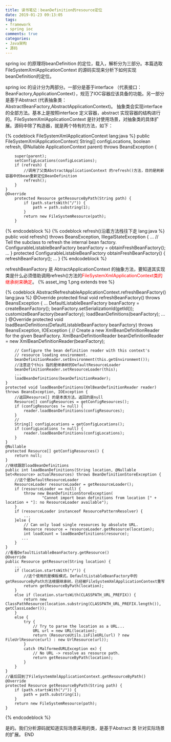 ```yaml
---
title: 读书笔记：beanDefinition的resource定位
date: 2019-01-23 09:13:05
tags: 
- framework
- spring ioc
comments: true
categories: 
- Java架构
- 源码
---
```


spring ioc 的原理将beanDefinition 的定位，载入，解析分为三部分。本篇选取FileSystemXmlApplicationContext 的源码实现来分析下如何实现beanDefinition的定位。
<!--more-->
spring ioc 的设计分为两部分。一部分是基于interface （代表接口：BeanFactory,ApplicationContext），规范了IOC容器应该具备的功能。另一部分是基于Abstract (代表抽象类：AbstractBeanFactory,AbstractApplicationContext)。
抽象类会实现interface 的全部方法。基本上是按照interface 定义容器，abstract 实现容器的结构进行的。FileSystemXmlApplicationContext 是针对使用场景，对抽象类的具体扩展。源码中除了构造器，就是两个特有的方法，如下：


{% codeblock FileSystemXmlApplicationContext  lang:java %}
    public FileSystemXmlApplicationContext(
			String[] configLocations, boolean refresh, @Nullable ApplicationContext parent)
			throws BeansException {
        
		super(parent);
		setConfigLocations(configLocations);
		if (refresh) {
		    //调用了父类AbstractApplicationContext 的refresh()方法，目的是刷新容器中的bean重新定位BeanDefinition
			refresh();
		}
	}
	@Override
    	protected Resource getResourceByPath(String path) {
    		if (path.startsWith("/")) {
    			path = path.substring(1);
    		}
    		return new FileSystemResource(path);
    	}

{% endcodeblock %}
{% codeblock refresh()沿着方法栈往下走  lang:java %}
    public void refresh() throws BeansException, IllegalStateException {
        ...
        // Tell the subclass to refresh the internal bean factory.
        ConfigurableListableBeanFactory beanFactory = obtainFreshBeanFactory();
        ...
    }
    protected ConfigurableListableBeanFactory obtainFreshBeanFactory() {
        refreshBeanFactory();
        ...
    }
{% endcodeblock %}

refreshBeanFactory 是 AbtractApplicationContext 的抽象方法，要知道其实现类是什么必须借助调用refresh()方法的<font color="#FF0000">FileSystemXmlApplicationContext类的继承树来确定</font>。
{% asset_img 1.png extends tree %}

{% codeblock AbstractRefreshableApplicationContext.refreshBeanFactory()  lang:java %}
    @Override
	protected final void refreshBeanFactory() throws BeansException {
	    ...
			DefaultListableBeanFactory beanFactory = createBeanFactory();
			beanFactory.setSerializationId(getId());
			customizeBeanFactory(beanFactory);
			loadBeanDefinitions(beanFactory);
		...
	}
	@Override
    protected void loadBeanDefinitions(DefaultListableBeanFactory beanFactory) throws BeansException, IOException {
        // Create a new XmlBeanDefinitionReader for the given BeanFactory.
        XmlBeanDefinitionReader beanDefinitionReader = new XmlBeanDefinitionReader(beanFactory);

        // Configure the bean definition reader with this context's
        // resource loading environment.
        beanDefinitionReader.setEnvironment(this.getEnvironment());
        //注意这个this 指的是继承树的DefaultResourceLoader
        beanDefinitionReader.setResourceLoader(this);
        ...
        loadBeanDefinitions(beanDefinitionReader);
    }
	protected void loadBeanDefinitions(XmlBeanDefinitionReader reader) throws BeansException, IOException {
	    //返回Resource[] 的是本类方法，返回的是null
        Resource[] configResources = getConfigResources();
        if (configResources != null) {
            reader.loadBeanDefinitions(configResources);
        }
        //
        String[] configLocations = getConfigLocations();
        if (configLocations != null) {
            reader.loadBeanDefinitions(configLocations);
        }
    }
    @Nullable
    protected Resource[] getConfigResources() {
        return null;
    }
    //继续跟踪loadBeanDefinitions 
	public int loadBeanDefinitions(String location, @Nullable Set<Resource> actualResources) throws BeanDefinitionStoreException {
	    //这个是DefaultResourceLoader
        ResourceLoader resourceLoader = getResourceLoader();
        if (resourceLoader == null) {
            throw new BeanDefinitionStoreException(
                    "Cannot import bean definitions from location [" + location + "]: no ResourceLoader available");
        }
        if (resourceLoader instanceof ResourcePatternResolver) {
            ...
        }else {
            // Can only load single resources by absolute URL.
            Resource resource = resourceLoader.getResource(location);
            int loadCount = loadBeanDefinitions(resource);
           ...
        }
    }
    //看看DefaultListableBeanFactory.getResource()  
    @Override
    public Resource getResource(String location) {
        ...
        if (location.startsWith("/")) {
            //这个使用的是模板模式。DefaultListableBeanFactory中的getResourceByPath方法根据继承树，已经被FileSystemXmlApplicationContext重写
            return getResourceByPath(location);
        }
        else if (location.startsWith(CLASSPATH_URL_PREFIX)) {
            return new ClassPathResource(location.substring(CLASSPATH_URL_PREFIX.length()), getClassLoader());
        }
        else {
            try {
                // Try to parse the location as a URL...
                URL url = new URL(location);
                return (ResourceUtils.isFileURL(url) ? new FileUrlResource(url) : new UrlResource(url));
            }
            catch (MalformedURLException ex) {
                // No URL -> resolve as resource path.
                return getResourceByPath(location);
            }
        }
    }
    //最后回到了FileSystemXmlApplicationContext.getResourceByPath()
    @Override
    protected Resource getResourceByPath(String path) {
        if (path.startsWith("/")) {
            path = path.substring(1);
        }
        return new FileSystemResource(path);
    }
{% endcodeblock %}

是的。我们分析源码就知道实际场景采用的类，是基于Abstract 类 针对实际场景的扩展。
END
